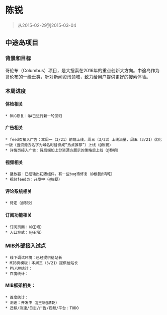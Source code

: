 # 陈锐

> 从2015-02-29到2015-03-04

## 中途岛项目

### 背景和目标
哥伦布（Columbus）项目，是大搜索在2016年的重点创新大方向。中途岛作为哥伦布的一级垂类，针对新闻资讯领域，致力给用户提供更好的搜索体验。

### 本周进度

#### 体检相关
    * BUG修复：QA已进行新一轮回归

#### 广告相关
    * feed页接入广告：本周一（3/21）前端上线，周三（3/23）上线流量，周五（3/21）优化一版（当资源方名字为域名时替换成“热点推荐”）上线（@陈锐）
    * 详情页接入广告：待后端加上分资源方展示的策略后上线（@黎明）

#### 视频相关
    * 播放器：已经输出初版组件，有一些bug待修复（@根磊@清乾）
    * 视频feed页：开发中（@根磊）

#### 评论系统相关
    * 待定（@陈锐）

#### 订阅功能相关
    * 订阅页面：（@王培）
    * 入口方式：（@王培）

### MIB外部接入试点
    * 线下调试环境：已经提供给站长
    * MIB页模板：本周三（3/21）提供给站长
    * PV/UV统计：
    * 百度统计：

#### MIB框架相关：
    * 百度统计：
    * 测速：开发中（@王培@清乾）
    * 迁移/测速/日志/广告/视频/平台：TODO